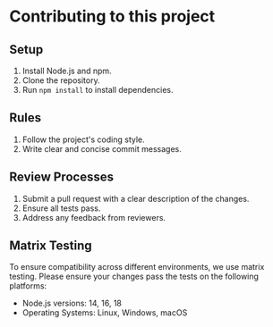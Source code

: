 # Contributing to this project
 

 ## Setup
 

 1.  Install Node.js and npm.
 2.  Clone the repository.
 3.  Run `npm install` to install dependencies.
 

 ## Rules
 

 1.  Follow the project's coding style.
 2.  Write clear and concise commit messages.
 

 ## Review Processes
 

 1.  Submit a pull request with a clear description of the changes.
 2.  Ensure all tests pass.
 3.  Address any feedback from reviewers.
 

 ## Matrix Testing
 

 To ensure compatibility across different environments, we use matrix testing. Please ensure your changes pass the tests on the following platforms:
 

 - Node.js versions: 14, 16, 18
 - Operating Systems: Linux, Windows, macOS
